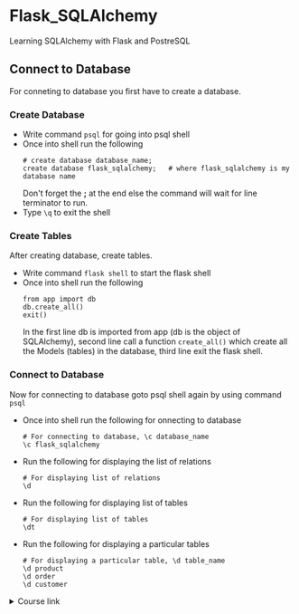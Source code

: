 # Flask_SQLAlchemy
Learning SQLAlchemy with Flask and PostreSQL

## Connect to Database
For conneting to database you first have to create a database.

### Create Database
- Write command `psql` for going into psql shell
- Once into shell run the following
  ```
  # create database database_name;
  create database flask_sqlalchemy;   # where flask_sqlalchemy is my database name
  ```
  Don't forget the **;** at the end else the command will wait for line terminator to run.
- Type `\q` to exit the shell

### Create Tables
After creating database, create tables.
- Write command `flask shell` to start the flask shell
- Once into shell run the following
  ```
  from app import db
  db.create_all()
  exit()
  ```
  In the first line db is imported from app (db is the object of SQLAlchemy), second line call a function `create_all()` which create all the Models (tables) in the database, third line exit the flask shell.

### Connect to Database
Now for connecting to database goto psql shell again by using command `psql`
- Once into shell run the following for onnecting to database
  ```
  # For connecting to database, \c database_name
  \c flask_sqlalchemy
  ```
- Run the following for displaying the list of relations
  ```
  # For displaying list of relations
  \d
  ```
- Run the following for displaying list of tables
  ```
  # For displaying list of tables
  \dt
  ```
- Run the following for displaying a particular tables
  ```
  # For displaying a particular table, \d table_name
  \d product
  \d order
  \d customer
  ```

<details>
<summary> Course link </summary>

### Course link
[Flask-SQLAlchemy Basics](https://courses.prettyprinted.com/courses/enrolled/1016334)
</details>
